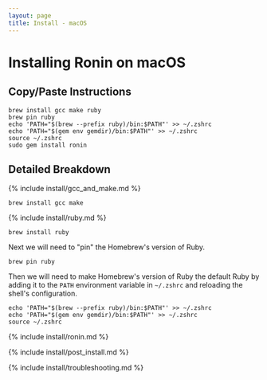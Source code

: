 ```yaml
---
layout: page
title: Install - macOS
---
```


# Installing Ronin on macOS

## Copy/Paste Instructions

```shell
brew install gcc make ruby
brew pin ruby
echo 'PATH="$(brew --prefix ruby)/bin:$PATH"' >> ~/.zshrc
echo 'PATH="$(gem env gemdir)/bin:$PATH"' >> ~/.zshrc
source ~/.zshrc
sudo gem install ronin
```

## Detailed Breakdown

{% include install/gcc_and_make.md %}

```shell
brew install gcc make
```

{% include install/ruby.md %}

```shell
brew install ruby
```

Next we will need to "pin" the Homebrew's version of Ruby.

```shell
brew pin ruby
```

Then we will need to make Homebrew's version of Ruby the default Ruby by adding
it to the `PATH` environment variable in `~/.zshrc` and reloading the shell's
configuration.

```shell
echo 'PATH="$(brew --prefix ruby)/bin:$PATH"' >> ~/.zshrc
echo 'PATH="$(gem env gemdir)/bin:$PATH"' >> ~/.zshrc
source ~/.zshrc
```

{% include install/ronin.md %}

{% include install/post_install.md %}

{% include install/troubleshooting.md %}
